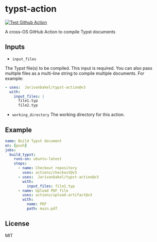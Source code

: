 # typst-action
[![Test Github Action](https://github.com/Jarivanbakel/typst-action/actions/workflows/test.yml/badge.svg)](https://github.com/Jarivanbakel/typst-action/actions/workflows/test.yml)

A cross-OS GitHub Action to compile Typst documents

## Inputs
- `input_files`

The Typst file(s) to be compiled. This input is required. You can also pass multiple files as a multi-line string to compile multiple documents. For example:
```yaml
- uses:  Jarivanbakel/typst-action@v3
  with:
    input_files: |
      file1.typ 
      file2.typ
```
- `working_directory`
The working directory for this action.

## Example
```yaml
name: Build Typst document
on: [push]
jobs:
  build_typst:
    runs-on: ubuntu-latest
    steps:
      - name: Checkout repository
        uses: actions/checkout@v3
      - uses:  Jarivanbakel/typst-action@v3
        with:
          input_files: file1.typ
      - name: Upload PDF file
        uses: actions/upload-artifact@v3
        with:
          name: PDF
          path: main.pdf
```
## License

MIT
